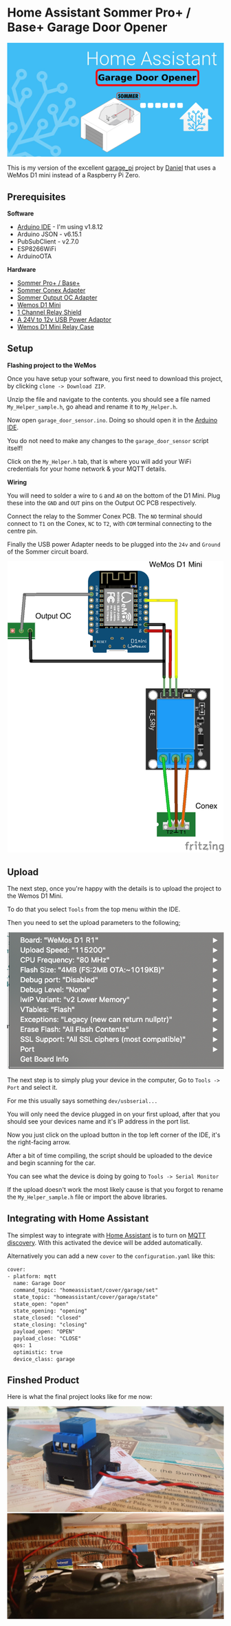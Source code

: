 # Home Assistant Sommer Pro+ / Base+ Garage Door Opener

![Home Assistant Sommer Pro+ / Base+ Garage Door Opener](files/repo_image.png#center)

This is my version of the excellent [garage_pi](https://github.com/azrael783/garage_pi) project by [Daniel](https://github.com/azrael783/) that uses a WeMos D1 mini instead of a Raspberry Pi Zero.

## Prerequisites ##

**Software**
* [Arduino IDE](https://www.arduino.cc/en/main/software) - I'm using v1.8.12
* Arduino JSON - v6.15.1
* PubSubClient - v2.7.0
* ESP8266WiFi
* ArduinoOTA

**Hardware**

* [Sommer Pro+ / Base+](https://www.sommer.eu/en-GB/pro-base.html)
* [Sommer Conex Adapter](https://www.sommer-shops.eu/de/conex.html)
* [Sommer Output OC Adapter](https://www.amazon.co.uk/gp/product/B07XZKDFX9/ref=ppx_yo_dt_b_asin_title_o05_s00?ie=UTF8&psc=1)
* [Wemos D1 Mini](https://docs.wemos.cc/en/latest/d1/d1_mini.html)
* [1 Channel Relay Shield](https://www.amazon.co.uk/gp/product/B07DK1FZF9/ref=ppx_yo_dt_b_asin_title_o03_s00?ie=UTF8&psc=1)
* [A 24V to 12v USB Power Adaptor](https://www.amazon.co.uk/gp/product/B07NMPDDN7/ref=ppx_yo_dt_b_asin_title_o02_s00?ie=UTF8&psc=1)
* [Wemos D1 Mini Relay Case](https://www.thingiverse.com/thing:2667568)

## Setup ##

**Flashing project to the WeMos**

Once you have setup your software, you first need to download this project, by clicking `clone -> Download ZIP`.

Unzip the file and navigate to the contents. you should see a file named `My_Helper_sample.h`, go ahead and rename it to `My_Helper.h`.

Now open `garage_door_sensor.ino`. Doing so should open it in the [Arduino IDE](https://www.arduino.cc/en/main/software).

You do not need to make any changes to the `garage_door_sensor` script itself!

Click on the `My_Helper.h` tab, that is where you will add your WiFi credentials for your home network & your MQTT details.

**Wiring**

You will need to solder a wire to `G` and `A0` on the bottom of the D1 Mini. Plug these into the `GND` and `OUT` pins on the Output OC PCB respectively.

Connect the relay to the Sommer Conex PCB. The `NO` terminal should connect to `T1` on the Conex, `NC` to `T2`, with `COM` terminal connecting to the centre pin.

Finally the USB power Adapter needs to be plugged into the `24v` and `Ground` of the Sommer circuit board.

![Home Assistant Sommer Conex wiring diagram](files/garage_door_sensor_fritz.png)

## Upload ##

The next step, once you're happy with the details is to upload the project to the Wemos D1 Mini.

To do that you select `Tools` from the top menu within the IDE.

Then you need to set the upload parameters to the following;

![Arduino IDE Upload settings](files/upload_settings.png)

The next step is to simply plug your device in the computer, Go to `Tools -> Port` and select it.

For me this usually says something `dev/usbserial...`

You will only need the device plugged in on your first upload, after that you should see your devices name and it's IP address in the port list.

Now you just click on the upload button in the top left corner of the IDE, it's the right-facing arrow.

After a bit of time compiling, the script should be uploaded to the device and begin scanning for the car.

You can see what the device is doing by going to `Tools -> Serial Monitor`

If the upload doesn't work the most likely cause is that you forgot to rename the `My_Helper_sample.h` file or import the above libraries.

## Integrating with Home Assistant ##

The simplest way to integrate with [Home Assistant](https://home-assistant.io) is to turn on [MQTT discovery](https://www.home-assistant.io/docs/mqtt/discovery/). With this activated the device will be added automatically.

Alternatively you can add a new `cover` to the `configuration.yaml` like this:

    cover:
    - platform: mqtt
      name: Garage Door
      command_topic: "homeassistant/cover/garage/set"
      state_topic: "homeassistant/cover/garage/state"
      state_open: "open"
      state_opening: "opening"
      state_closed: "closed"
      state_closing: "closing"
      payload_open: "OPEN"
      payload_close: "CLOSE"
      qos: 1
      optimistic: true
      device_class: garage

## Finshed Product ##

Here is what the final project looks like for me now:

![Finished Product](files/finished_product.jpg)
![In the Wild](files/in_the_wild.jpg)
